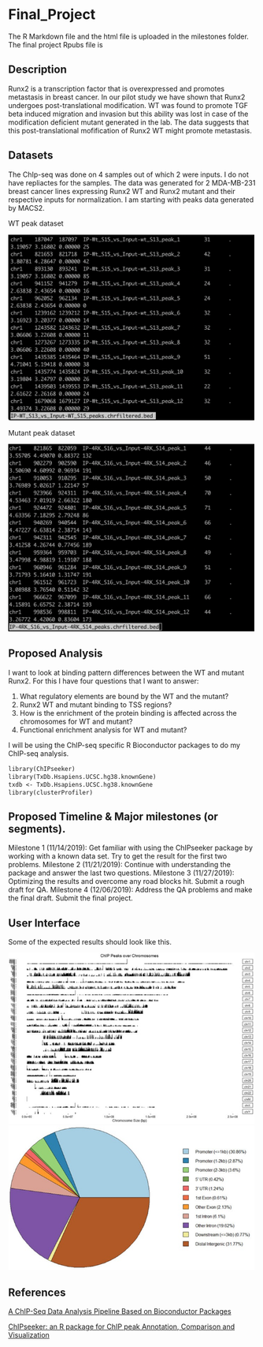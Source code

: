 # Final_Project
The R Markdown file and the html file is uploaded in the milestones folder. The final project Rpubs file is 

## Description
Runx2 is a transcription factor that is overexpressed and promotes metastasis in breast cancer. In our pilot study we have shown that Runx2 undergoes post-translational modification. WT was found to promote TGF beta induced migration and invasion but this ability was lost in case of the modification deficient mutant generated in the lab. The data suggests that this post-translational mofification of Runx2 WT might promote metastasis. 

## Datasets
The ChIp-seq was done on 4 samples out of which 2 were inputs. I do not have repliactes for the samples. The data was generated for 2 MDA-MB-231 breast cancer lines expressing Runx2 WT and Runx2 mutant and their respective inputs for normalization. I am starting with peaks data generated by MACS2.

WT peak dataset

<img src="https://github.com/psehgal0504/Final_Project/blob/master/Images/WT_dataset.png" width="500">

Mutant peak dataset

<img src="https://github.com/psehgal0504/Final_Project/blob/master/Images/Mutant_dataset.png" width="500">

## Proposed Analysis
I want to look at binding pattern differences between the WT and mutant Runx2.
For this I have four questions that I want to answer:
1. What regulatory elements are bound by the WT and the mutant?
2. Runx2 WT and mutant binding to TSS regions?
3. How is the enrichment of the protein binding is affected across the chromosomes for WT and mutant?
4. Functional enrichment analysis for WT and mutant?

I will be using the ChIP-seq specific R Bioconductor packages to do my ChIP-seq analysis. 
```{r}
library(ChIPseeker)
library(TxDb.Hsapiens.UCSC.hg38.knownGene)
txdb <- TxDb.Hsapiens.UCSC.hg38.knownGene
library(clusterProfiler)
```

## Proposed Timeline & Major milestones (or segments).
Milestone 1 (11/14/2019): Get familiar with using the ChIPseeker package by working with a known data set. Try to get the result for the first two problems.
Milestone 2 (11/21/2019): Continue with understanding the package and answer the last two questions.
Milestone 3 (11/27/2019): Optimizing the results and overcome any road blocks hit. Submit a rough draft for QA. 
Milestone 4 (12/06/2019): Address the QA problems and make the final draft. Submit the final project.

## User Interface
Some of the expected results should look like this.

<img src="https://github.com/psehgal0504/Final_Project/blob/master/Images/Annotate_peaks.jpg" width="500">

<img src="https://github.com/psehgal0504/Final_Project/blob/master/Images/Regualtory_region_pie_chart.jpg" width="500">

## References
[A ChIP-Seq Data Analysis Pipeline Based on Bioconductor Packages](https://www.ncbi.nlm.nih.gov/pmc/articles/PMC5389943/)

[ChIPseeker: an R package for ChIP peak Annotation, Comparison and Visualization](https://www.bioconductor.org/packages/release/bioc/vignettes/ChIPseeker/inst/doc/ChIPseeker.html)

